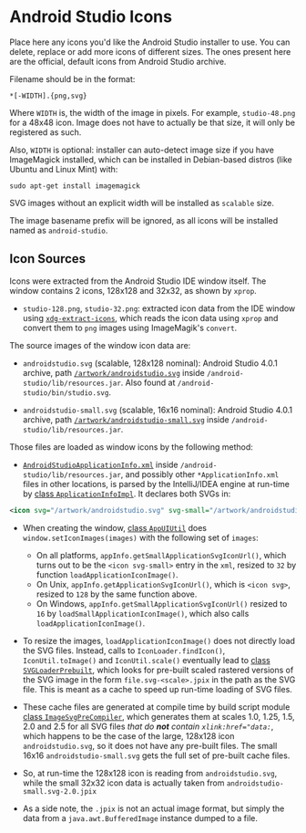 Android Studio Icons
====================

Place here any icons you'd like the Android Studio installer to use. You can
delete, replace or add more icons of different sizes. The ones present here
are the official, default icons from Android Studio archive.

Filename should be in the format:

	*[-WIDTH].{png,svg}

Where `WIDTH` is, the width of the image in pixels. For example, `studio-48.png`
for a 48x48 icon. Image does not have to actually be that size, it will only
be registered as such.

Also, `WIDTH` is optional: installer can auto-detect image size if you have
ImageMagick installed, which can be installed in Debian-based distros
(like Ubuntu and Linux Mint) with:

	sudo apt-get install imagemagick

SVG images without an explicit width will be installed as `scalable` size.

The image basename prefix will be ignored, as all icons will be installed
named as `android-studio`.

Icon Sources
------------

Icons were extracted from the Android Studio IDE window itself.
The window contains 2 icons, 128x128 and 32x32, as shown by `xprop`.

- `studio-128.png`, `studio-32.png`: extracted icon data from the IDE window
   using [`xdg-extract-icons`](https://github.com/MestreLion/xdg-tools), which
   reads the icon data using `xprop` and convert them to `png` images using
   ImageMagik's `convert`.

The source images of the window icon data are:

- `androidstudio.svg` (scalable, 128x128 nominal): Android Studio 4.0.1 archive,
   path [`/artwork/androidstudio.svg`](sources/artwork/androidstudio.svg)
   inside `/android-studio/lib/resources.jar`.
   Also found at `/android-studio/bin/studio.svg`.

- `androidstudio-small.svg` (scalable, 16x16 nominal): Android Studio 4.0.1 archive,
   path [`/artwork/androidstudio-small.svg`](sources/artwork/androidstudio-small.svg)
   inside `/android-studio/lib/resources.jar`.

Those files are loaded as window icons by the following method:

- [`AndroidStudioApplicationInfo.xml`](sources/idea/AndroidStudioApplicationInfo.xml)
   inside `/android-studio/lib/resources.jar`, and possibly other `*ApplicationInfo.xml`
   files in other locations, is parsed by the IntelliJ/IDEA engine at run-time by
   [class `ApplicationInfoImpl`](sources/ApplicationInfoImpl.java). It declares
   both SVGs in:

```xml
<icon svg="/artwork/androidstudio.svg" svg-small="/artwork/androidstudio-small.svg" .../>
```

- When creating the window, [class `AppUIUtil`](sources/AppUIUtil.java) does
   `window.setIconImages(images)` with the following set of `images`:
    - On all platforms, `appInfo.getSmallApplicationSvgIconUrl()`, which turns
       out to be the `<icon svg-small>` entry in the `xml`, resized to `32` by
       function `loadApplicationIconImage()`.
    - On Unix, `appInfo.getApplicationSvgIconUrl()`, which is `<icon svg>`,
       resized to `128` by the same function above.
    - On Windows, `appInfo.getSmallApplicationSvgIconUrl()` resized to `16` by
       `loadSmallApplicationIconImage()`, which also calls `loadApplicationIconImage()`.

- To resize the images, `loadApplicationIconImage()` does not directly load the SVG files.
   Instead, calls to `IconLoader.findIcon()`, `IconUtil.toImage()` and `IconUtil.scale()`
   eventually lead to [class `SVGLoaderPrebuilt`](sources/SVGLoaderPrebuilt.java),
   which looks for pre-built scaled rastered versions of the SVG image in the form
   `file.svg-<scale>.jpix` in the path as the SVG file. This is meant as a cache
   to speed up run-time loading of SVG files.

- These cache files are generated at compile time by build script module [class
   `ImageSvgPreCompiler`](sources/ImageSvgPreCompiler.kt), which generates them
   at scales 1.0, 1.25, 1.5, 2.0 and 2.5 for all SVG files _that do **not** contain
   `xlink:href="data:`_, which happens to be the case of the large, 128x128 icon
   `androidstudio.svg`, so it does not have any pre-built files. The small 16x16
   `androidstudio-small.svg` gets the full set of pre-built cache files.

- So, at run-time the 128x128 icon is reading from `androidstudio.svg`, while the
   small 32x32 icon data is actually taken from `androidstudio-small.svg-2.0.jpix`

- As a side note, the `.jpix` is not an actual image format, but simply the data
   from a `java.awt.BufferedImage` instance dumped to a file.
